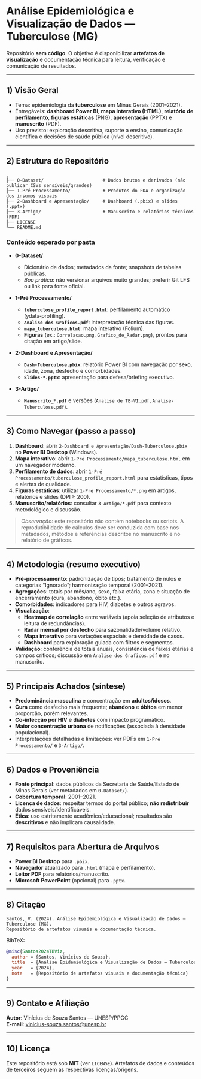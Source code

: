 # Análise Epidemiológica e Visualização de Dados — Tuberculose (MG)

Repositório **sem código**. O objetivo é disponibilizar **artefatos de visualização** e documentação técnica para leitura, verificação e comunicação de resultados.

---

## 1) Visão Geral
- Tema: epidemiologia da **tuberculose** em Minas Gerais (2001–2021).
- Entregáveis: **dashboard Power BI**, **mapa interativo (HTML)**, **relatório de perfilamento**, **figuras estáticas** (PNG), **apresentação** (PPTX) e **manuscrito** (PDF).
- Uso previsto: exploração descritiva, suporte a ensino, comunicação científica e decisões de saúde pública (nível descritivo).

---

## 2) Estrutura do Repositório
```
.
├── 0-Dataset/                      # Dados brutos e derivados (não publicar CSVs sensíveis/grandes)
├── 1-Pré Processamento/            # Produtos do EDA e organização dos insumos visuais
├── 2-Dashboard e Apresentação/     # Dashboard (.pbix) e slides (.pptx)
├── 3-Artigo/                       # Manuscrito e relatórios técnicos (PDF)
├── LICENSE
└── README.md
```

### Conteúdo esperado por pasta
- **0-Dataset/**
  - Dicionário de dados; metadados da fonte; snapshots de tabelas públicas.
  - *Boa prática*: não versionar arquivos muito grandes; preferir Git LFS ou link para fonte oficial.

- **1-Pré Processamento/**
  - **`tuberculose_profile_report.html`**: perfilamento automático (ydata‑profiling).
  - **`Analise dos Graficos.pdf`**: interpretação técnica das figuras.
  - **`mapa_tuberculose.html`**: mapa interativo (Folium).
  - **Figuras** (ex.: `Correlacao.png`, `Grafico_de_Radar.png`), prontos para citação em artigo/slide.

- **2-Dashboard e Apresentação/**
  - **`Dash-Tuberculose.pbix`**: relatório Power BI com navegação por sexo, idade, zona, desfecho e comorbidades.
  - **`Slides-*.pptx`**: apresentação para defesa/briefing executivo.

- **3-Artigo/**
  - **`Manuscrito_*.pdf`** e versões (`Analise de TB-VI.pdf`, `Analise-Tuberculose.pdf`).

---

## 3) Como Navegar (passo a passo)
1. **Dashboard**: abrir `2-Dashboard e Apresentação/Dash-Tuberculose.pbix` no **Power BI Desktop** (Windows).
2. **Mapa interativo**: abrir `1-Pré Processamento/mapa_tuberculose.html` em um navegador moderno.
3. **Perfilamento de dados**: abrir `1-Pré Processamento/tuberculose_profile_report.html` para estatísticas, tipos e alertas de qualidade.
4. **Figuras estáticas**: utilizar `1-Pré Processamento/*.png` em artigos, relatórios e slides (DPI ≥ 200).
5. **Manuscrito/relatórios**: consultar `3-Artigo/*.pdf` para contexto metodológico e discussão.

> *Observação:* este repositório não contém notebooks ou scripts. A reprodutibilidade de cálculos deve ser conduzida com base nos metadados, métodos e referências descritos no manuscrito e no relatório de gráficos.

---

## 4) Metodologia (resumo executivo)
- **Pré‑processamento**: padronização de tipos; tratamento de nulos e categorias “Ignorado”; harmonização temporal (2001–2021).
- **Agregações**: totais por mês/ano, sexo, faixa etária, zona e situação de encerramento (cura, abandono, óbito etc.).
- **Comorbidades**: indicadores para HIV, diabetes e outros agravos.
- **Visualização**:
  - **Heatmap de correlação** entre variáveis (apoia seleção de atributos e leitura de redundâncias).
  - **Radar mensal por desfecho** para sazonalidade/volume relativo.
  - **Mapa interativo** para variações espaciais e densidade de casos.
  - **Dashboard** para exploração guiada com filtros e segmentos.
- **Validação**: conferência de totais anuais, consistência de faixas etárias e campos críticos; discussão em `Analise dos Graficos.pdf` e no manuscrito.

---

## 5) Principais Achados (síntese)
- **Predominância masculina** e concentração em **adultos/idosos**.
- **Cura** como desfecho mais frequente; **abandono** e **óbitos** em menor proporção, porém relevantes.
- **Co‑infecção por HIV** e **diabetes** com impacto programático.
- **Maior concentração urbana** de notificações (associada à densidade populacional).
- Interpretações detalhadas e limitações: ver PDFs em `1-Pré Processamento/` e `3-Artigo/`.

---

## 6) Dados e Proveniência
- **Fonte principal**: dados públicos da Secretaria de Saúde/Estado de Minas Gerais (ver metadados em `0-Dataset/`).
- **Cobertura temporal**: 2001–2021.
- **Licença de dados**: respeitar termos do portal público; **não redistribuir** dados sensíveis/identificáveis.
- **Ética**: uso estritamente acadêmico/educacional; resultados são **descritivos** e não implicam causalidade.

---

## 7) Requisitos para Abertura de Arquivos
- **Power BI Desktop** para `.pbix`.
- **Navegador** atualizado para `.html` (mapa e perfilamento).
- **Leitor PDF** para relatórios/manuscrito.
- **Microsoft PowerPoint** (opcional) para `.pptx`.

---

## 8) Citação
```
Santos, V. (2024). Análise Epidemiológica e Visualização de Dados — Tuberculose (MG).
Repositório de artefatos visuais e documentação técnica.
```
BibTeX:
```bibtex
@misc{Santos2024TBViz,
  author = {Santos, Vinícius de Souza},
  title  = {Análise Epidemiológica e Visualização de Dados — Tuberculose (MG)},
  year   = {2024},
  note   = {Repositório de artefatos visuais e documentação técnica}
}
```

---

## 9) Contato e Afiliação
**Autor**: Vinícius de Souza Santos — UNESP/PPGC  
**E-mail**: vinicius-souza.santos@unesp.br

---

## 10) Licença
Este repositório está sob **MIT** (ver `LICENSE`). Artefatos de dados e conteúdos de terceiros seguem as respectivas licenças/origens.
